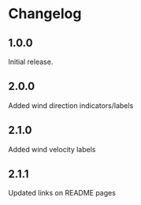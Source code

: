 # Changelog

## 1.0.0

Initial release.

## 2.0.0

Added wind direction indicators/labels

## 2.1.0

Added wind velocity labels

## 2.1.1

Updated links on README pages
